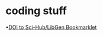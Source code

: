 # coding stuff
•[DOI to Sci-Hub/LibGen Bookmarklet](https://gist.github.com/lashaneross/77bacd603d5d77bf4e0c731bb7da3c88)
